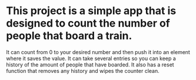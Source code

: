# This project is a simple app that is designed to count the number of people that board a train.

It can count from 0 to your desired number and then push it into an element where it saves the value. It can take several
entries so you can keep a history of the amount of people that have boarded. It also has a reset function that removes any history
and wipes the counter clean. 

